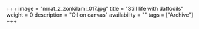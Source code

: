 +++
image = "mnat_z_zonkilami_017.jpg"
title = "Still life with daffodils"
weight = 0
description = "Oil on canvas"
availability = ""
tags = ["Archive"]
+++
